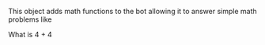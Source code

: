 This object adds math functions to the bot allowing it to answer simple math
problems like

What is 4 + 4

